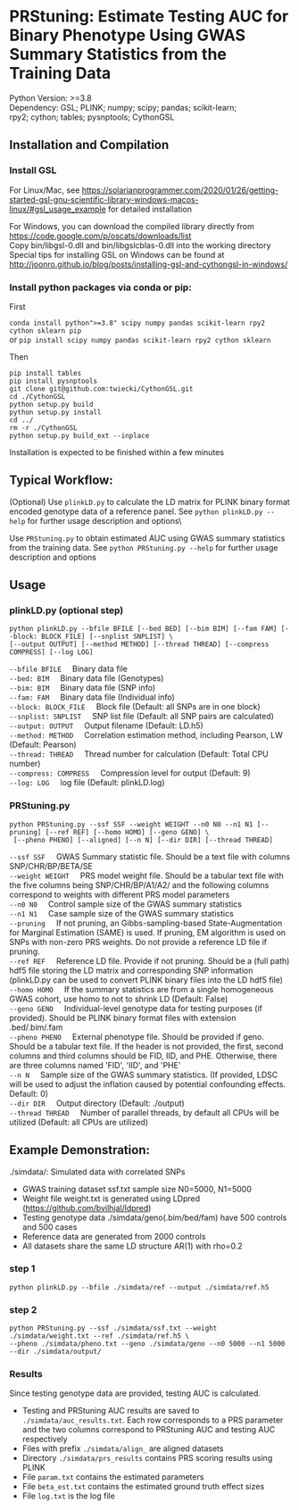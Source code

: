 # PRStuning: Estimate Testing AUC for Binary Phenotype Using GWAS Summary Statistics from the Training Data

Python Version: >=3.8 \
Dependency:
	GSL;
	PLINK;
	numpy;
	scipy;
	pandas;
	scikit-learn;	
	rpy2;
	cython;
	tables;
	pysnptools;
	CythonGSL

## Installation and Compilation

### Install GSL 
For Linux/Mac, see
https://solarianprogrammer.com/2020/01/26/getting-started-gsl-gnu-scientific-library-windows-macos-linux/#gsl_usage_example
for detailed installation

For Windows, you can download the compiled library directly from https://code.google.com/p/oscats/downloads/list \
Copy bin/libgsl-0.dll and bin/libgslcblas-0.dll into the working directory \
Special tips for installing GSL on Windows can be found at http://joonro.github.io/blog/posts/installing-gsl-and-cythongsl-in-windows/

### Install python packages via conda or pip:
First 

```conda install python">=3.8" scipy numpy pandas scikit-learn rpy2 cython sklearn pip``` \
or 	```pip install scipy numpy pandas scikit-learn rpy2 cython sklearn``` 

Then
```
pip install tables
pip install pysnptools
git clone git@github.com:twiecki/CythonGSL.git
cd ./CythonGSL
python setup.py build
python setup.py install
cd ../
rm -r ./CythonGSL
python setup.py build_ext --inplace
```

Installation is expected to be finished within a few minutes

## Typical Workflow:
(Optional) Use ```plinkLD.py``` to calculate the LD matrix for PLINK binary format encoded genotype data of a reference panel.
  See ```python plinkLD.py --help``` for further usage description and options\

  Use ```PRStuning.py``` to obtain estimated AUC using GWAS summary statistics from the training data. 
  See ```python PRStuning.py --help``` for further usage description and options

     
## Usage
### plinkLD.py (optional step)
```
python plinkLD.py --bfile BFILE [--bed BED] [--bim BIM] [--fam FAM] [--block: BLOCK_FILE] [--snplist SNPLIST] \
[--output OUTPUT] [--method METHOD] [--thread THREAD] [--compress COMPRESS] [--log LOG]
```

```--bfile BFILE```    &nbsp;&nbsp;&nbsp;     Binary data file \
```--bed: BIM```   &nbsp;&nbsp;&nbsp;         Binary data file (Genotypes) \
```--bim: BIM```   &nbsp;&nbsp;&nbsp;         Binary data file (SNP info) \
```--fam: FAM```   &nbsp;&nbsp;&nbsp;         Binary data file (Individual info) \
```--block: BLOCK_FILE``` &nbsp;&nbsp;&nbsp;  Block file (Default: all SNPs are in one block) \
```--snplist: SNPLIST``` &nbsp;&nbsp;&nbsp;    SNP list file (Default: all SNP pairs are calculated) \
```--output: OUTPUT``` &nbsp;&nbsp;&nbsp;      Output filename (Default: LD.h5) \
```--method: METHOD```  &nbsp;&nbsp;&nbsp;     Correlation estimation method, including Pearson, LW (Default: Pearson) \
```--thread: THREAD```  &nbsp;&nbsp;&nbsp;     Thread number for calculation (Default: Total CPU number) \
```--compress: COMPRESS```  &nbsp;&nbsp;&nbsp; Compression level for output (Default: 9) \
```--log: LOG```     &nbsp;&nbsp;&nbsp;     log file (Default: plinkLD.log) 

### PRStuning.py
```
python PRStuning.py --ssf SSF --weight WEIGHT --n0 N0 --n1 N1 [--pruning] [--ref REF] [--homo HOMO] [--geno GENO] \
 [--pheno PHENO] [--aligned] [--n N] [--dir DIR] [--thread THREAD]
```
```--ssf SSF```    &nbsp;&nbsp;&nbsp;      GWAS Summary statistic file. Should be a text file with columns SNP/CHR/BP/BETA/SE \
```--weight WEIGHT```   &nbsp;&nbsp;&nbsp;   PRS model weight file. Should be a tabular text file with the five columns being SNP/CHR/BP/A1/A2/ and the following columns correspond to weights with different PRS model parameters \
```--n0 N0```   &nbsp;&nbsp;&nbsp;        Control sample size of the GWAS summary statistics \
```--n1 N1```   &nbsp;&nbsp;&nbsp;         Case sample size of the GWAS summary statistics \
```--pruning``` &nbsp;&nbsp;&nbsp;  If not pruning, an Gibbs-sampling-based State-Augmentation for Marginal Estimation (SAME) is used. If pruning, EM algorithm is used on SNPs with non-zero PRS weights. Do not provide a reference LD file if pruning.  \
```--ref REF``` &nbsp;&nbsp;&nbsp;    Reference LD file. Provide if not pruning. Should be a (full path) hdf5 file  storing the LD matrix and corresponding SNP information (plinkLD.py can be used to convert PLINK binary files into the LD hdf5 file) \
```--homo HOMO``` &nbsp;&nbsp;&nbsp;      If the summary statistics are from a single homogeneous GWAS cohort, use homo to not to shrink LD (Default: False) \
```--geno GENO```  &nbsp;&nbsp;&nbsp;     Individual-level genotype data for testing purposes (if provided). Should be PLINK binary format files with extension .bed/.bim/.fam \
```--pheno PHENO```  &nbsp;&nbsp;&nbsp;     External phenotype file. Should be provided if geno. Should be a tabular text file. If the header is not provided, the first, second columns and third columns should be FID, IID, and PHE. Otherwise, there are three columns named 'FID', 'IID', and 'PHE' \
```--n N```  &nbsp;&nbsp;&nbsp; Sample size of the GWAS summary statistics. (If provided, LDSC will be used to adjust the inflation caused by potential confounding effects. Default: 0) \
```--dir DIR```     &nbsp;&nbsp;&nbsp;     Output directory (Default: ./output)\
```--thread THREAD```  &nbsp;&nbsp;&nbsp;   Number of parallel threads, by default all CPUs will be utilized (Default: all CPUs are utilized)


## Example Demonstration:

./simdata/: Simulated data with correlated SNPs 
- GWAS training dataset ssf.txt sample size N0=5000, N1=5000 
- Weight file weight.txt is generated using LDpred (https://github.com/bvilhjal/ldpred) 
- Testing genotype data ./simdata/geno(.bim/bed/fam) have 500 controls and 500 cases 
- Reference data are generated from 2000 controls 
- All datasets share the same LD structure AR(1) with rho=0.2
  
### step 1
```
python plinkLD.py --bfile ./simdata/ref --output ./simdata/ref.h5
```
### step 2
```
python PRStuning.py --ssf ./simdata/ssf.txt --weight ./simdata/weight.txt --ref ./simdata/ref.h5 \
--pheno ./simdata/pheno.txt --geno ./simdata/geno --n0 5000 --n1 5000 --dir ./simdata/output/
```
### Results
Since testing genotype data are provided, testing AUC is calculated.
- Testing and PRStuning AUC results are saved to ```./simdata/auc_results.txt```. Each row corresponds to a PRS parameter and the two columns correspond to PRStuning AUC and testing AUC respectively 
- Files with prefix ```./simdata/align_``` are aligned datasets 
- Directory ```./simdata/prs_results``` contains PRS scoring results using PLINK 
- File ```param.txt``` contains the estimated parameters 
- File ```beta_est.txt``` contains the estimated ground truth effect sizes 
- File ```log.txt``` is the log file



